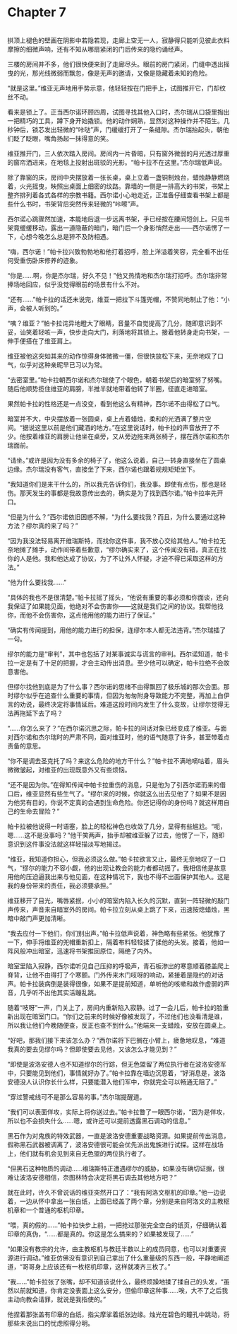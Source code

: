 # Chapter 7

<br>
拱顶上褪色的壁画在阴影中若隐若现，走廊上空无一人，寂静得只能听见彼此衣料摩擦的细微声响，还有不知从哪扇紧闭的门后传来的隐约诵经声。

三楼的房间并不多，他们很快便来到了走廊尽头。眼前的房门紧闭，门缝中透出摇曳的光，那光线微弱而飘忽，像是无声的邀请，又像是隐藏着未知的危险。

“就是这里。”维亚无声地用手势示意，他轻轻按在门把手上，试图推开它，门却纹丝不动。

看来是锁上了。正当西尔诺环顾四周，试图寻找其他入口时，杰尔瑞从口袋里掏出一把精巧的工具，蹲下身开始撬锁。他的动作娴熟，显然对这种操作并不陌生。几秒钟后，锁芯发出轻微的“咔哒”声，门缓缓打开了一条缝隙。杰尔瑞抬起头，朝他们眨了眨眼，嘴角扬起一抹得意的笑。

维亚推开门，三人依次踏入房间。房间内一片昏暗，只有窗外微弱的月光透过厚重的窗帘洒进来，在地毯上投射出斑驳的光影。“帕卡拉不在这里。”杰尔瑞低声说。

除了靠窗的床，房间中央摆放着一张长桌，桌上立着一盏铜制烛台，蜡烛静静燃烧着，火光摇曳，映照出桌面上细密的纹路。靠墙的一侧是一排高大的书架，书架上整齐排列着各式各样的宗教书籍。西尔诺小心地走近，正准备仔细查看书架上都是些什么书时，书架背后突然传来轻微的“咔嚓”声。

西尔诺心跳骤然加速，本能地后退一步远离书架，手已经按在腰间短剑上。只见书架竟缓缓移动，露出一道隐蔽的暗门，暗门后一个身影悄然走出——西尔诺愣了一下，心想今晚怎么总是猝不及防相遇。

“嗨，西尔诺！”帕卡拉兴致勃勃地和他打着招呼，脸上洋溢着笑容，完全看不出任何受重伤卧床修养的迹象。

“你是……啊，你是杰尔瑞，好久不见！”他又热情地和杰尔瑞打招呼。杰尔瑞非常捧场地回应，似乎没觉得眼前的场景有什么不对。

“还有……”帕卡拉的话还未说完，维亚一把拉下斗篷兜帽，不赞同地制止了他：“小声，会被人听到的。”

“咦？维亚？”帕卡拉诧异地瞪大了眼睛，音量不自觉提高了几分，随即意识到不妥，讪笑着轻咳一声，快步走向大门，利落地将其锁上。接着他转身走向书架，一伸手便搭在了维亚肩上。

维亚被他这突如其来的动作惊得身体微微一僵，但很快放松下来，无奈地叹了口气，似乎对这种亲昵早已习以为常。

“去密室里。”帕卡拉朝西尔诺和杰尔瑞使了个眼色，朝着书架后的暗室努了努嘴。随后他顺势揽住维亚的肩膀，半推半就地带着他转了半圈，径直走进暗室。

果然帕卡拉的性格还是一点没变，看到他这么有精神，西尔诺不由得松了口气。

暗室并不大，中央摆放着一张圆桌，桌上点着蜡烛，柔和的光洒满了整片空间。“据说这里以前是他们藏酒的地方。”在这里说话时，帕卡拉的声音放开了不少。他按着维亚的肩膀让他坐在桌旁，又从旁边拖来两张椅子，摆在西尔诺和杰尔瑞面前。

“请坐。”或许是因为没有多余的椅子了，他这么说着，自己一转身直接坐在了圆桌边缘。杰尔瑞没有客气，直接坐了下来，西尔诺也跟着规规矩矩坐下。

“我知道你们是来干什么的，所以我先告诉你们，我没事。即使有点伤，那也是轻伤。那天发生的事都是我故意传出去的，确实是为了找到西尔诺。”帕卡拉率先开口。

“但是为什么？”西尔诺依旧困惑不解，“为什么要找我？而且，为什么要通过这种方法？缪尔真的来了吗？”

“因为我没法轻易离开维瑞斯特，而找你这件事，我不放心交给其他人。”帕卡拉无奈地摊了摊手，动作间带着些歉意，“缪尔确实来了，这个传闻没有错，真正在找你的人是他。我和他达成了协议，为了不让外人怀疑，才迫不得已采取这样的方法。”

“他为什么要找我……”

“具体的我也不是很清楚。”帕卡拉摇了摇头，“他说有重要的事必须和你面谈，还向我保证了如果能见面，他绝对不会伤害你——这就是我们之间的协议。我帮他找你，而他不会伤害你，这点他用他的能力进行了保证。”

“确实有传闻提到，用他的能力进行的担保，连缪尔本人都无法违背。”杰尔瑞插了一句。

缪尔的能力是“审判”，其中也包括了对某事诚实与谎言的审判。西尔诺知道，帕卡拉一定是有了十足的把握，才会主动传出消息。至少他可以确定，帕卡拉绝不会故意害他。

但缪尔找他到底是为了什么事？西尔诺的思绪不由得飘回了极乐城的那次会面。那时缪尔似乎在追查什么重要的事情，但因为匆匆附身导致能力不完整，再加上白伊言的劝说，最终决定将事情延后。难道这段时间内发生了什么变故，让缪尔觉得无法再拖延下去了吗？

“……你怎么来了？”在西尔诺沉思之际，帕卡拉的问话对象已经变成了维亚。与面对西尔诺和杰尔瑞时的严肃不同，面对维亚时，他的语气随意了许多，甚至带着点责备的意思。

“你不是调去圣克托了吗？来这么危险的地方干什么？”帕卡拉不满地嘀咕着，眉头微微皱起，对维亚的出现既意外又有些烦恼。

“还不是因为你。”在得知传闻中帕卡拉重伤的消息，只是他为了引西尔诺而来的借口后，维亚显然有些生气了。“缪尔来的时候，你就这么出去见他了？如果不是因为他另有目的，你说不定真的会遇到生命危险。你还记得你的身份吗？就这样用自己的生命去冒险？”

帕卡拉被他说得一时语塞，脸上的轻松神色也收敛了几分，显得有些尴尬。“呃，嗯……这不是没事吗？”他干笑两声，抬手却被维亚躲了过去，他愣了一下，随即意识到这件事没法就这样轻描淡写地揭过。

“维亚，我知道你担心，但我必须这么做。”帕卡拉欲言又止，最终无奈地叹了一口气，“缪尔的能力不容小觑，他的出现让教会的能力者都动摇了。我相信他是故意用他的压迫逼我出来与他见面，在这种情况下，我也不得不出面保护其他人。这是我的身份带来的责任，我必须要承担。”

维亚移开了目光，嘴唇紧抿，小小的暗室内陷入长久的沉默，直到一阵轻微的敲门声传来，声音来自暗室外的房间。帕卡拉立刻从桌上跳了下来，迅速按熄蜡烛，黑暗中敲门声更加清晰。

“我去应付一下他们，你们别出声。”帕卡拉低声说着，神色略有些紧张。他犹豫了一下，伸手将维亚的兜帽重新扣上，隔着布料轻轻揉了揉他的头发。接着，他如一阵风般冲出暗室，迅速将书架推回原位，隔绝了内外。

暗室里陷入寂静，西尔诺听见自己压抑的呼吸声，青石板渗出的寒意顺着膝盖爬上脊背，让他不由得打了个寒颤。门外传来木门吱呀的响动，紧接着是隐约的对话声。帕卡拉装病倒是装得很像，如果不是提前知道，单听他的咳嗽和故作虚弱的声音，几乎听不出他其实活蹦乱跳。

随着“吱呀”一声，门关上了，房间内重新陷入寂静。过了一会儿后，帕卡拉的脸重新出现在暗室门口。“你们之前来的时候好像被发现了，不过他们也没看清是谁，所以我让他们今晚随便查，反正也查不到什么。”他端来一支蜡烛，安放在圆桌上。

“好吧，那我们接下来该怎么办？”西尔诺将下巴搁在小臂上，疲惫地叹息，“难道我真的要去见缪尔吗？但即使要去见他，又该怎么才能见到？”

“即使是波洛安德人也不知道缪尔的行踪，但无色盟留了两位执行者在波洛安德军中，只要能见到他们，事情就好办了。”帕卡拉靠在墙边沉思着，“好消息是，波洛安德没人认识你长什么样，只要能潜入他们军中，你就完全可以畅通无阻了。”

“穿过警戒线可不是那么容易的事。”杰尔瑞提醒道。

“我们可以表面佯攻，实际上将你送过去。”帕卡拉瞥了一眼西尔诺，“因为是佯攻，所以也不会损失什么……嗯，或许还可以提前透露黑石调动的信息。”

黑石作为对鬼族的特效武器，一直是波洛安德重要战略资源。如果提前传出消息，假称黑石武器被调离了，波洛安德很可能会优先派出鬼族进行试探。这样在战场上，他们就有机会见到来自无色盟的两位执行者了。

“但黑石这种物质的调动……维瑞斯特正遭遇缪尔的威胁，如果没有确切证据，很难让波洛安德相信，奈图林特会决定将黑石调去其他地方吧？”

就在此时，许久不曾说话的维亚突然开口了：“我有阿洛文枢机的印章。”他一边说着，一边从怀中拿出一张白纸，上面已经盖了两个章，分别是来自阿洛文的主教枢机章和一个普通的枢机印章。

“喂，真的假的……”帕卡拉快步上前，一把抢过那张完全空白的纸页，仔细确认着印章的真伪，“……都是真的。你这是怎么搞来的？如果被发现了……”

“如果没有教宗的允许，由主教枢机与教廷半数以上的成员同意，也可以对重要资源进行调动。”维亚仿佛没有意识到自己拿出了什么重量级的东西一般，平静地阐述道，“哥哥身上应该还有一枚枢机印章，这样就凑齐三枚了。”

“我……”帕卡拉张了张嘴，却不知道该说什么，最终烦躁地揉了揉自己的头发，“虽然以前就知道，你肯定没表面上这么安分，但偷印章这种事……唉，大不了之后我主动向教会请罪，就说是我指使的。”

他捏着那张盖有印章的白纸，指尖摩挲着纸张边缘。烛光在碧色的瞳孔中跳动，将那些未说出口的忧虑照得分明。
